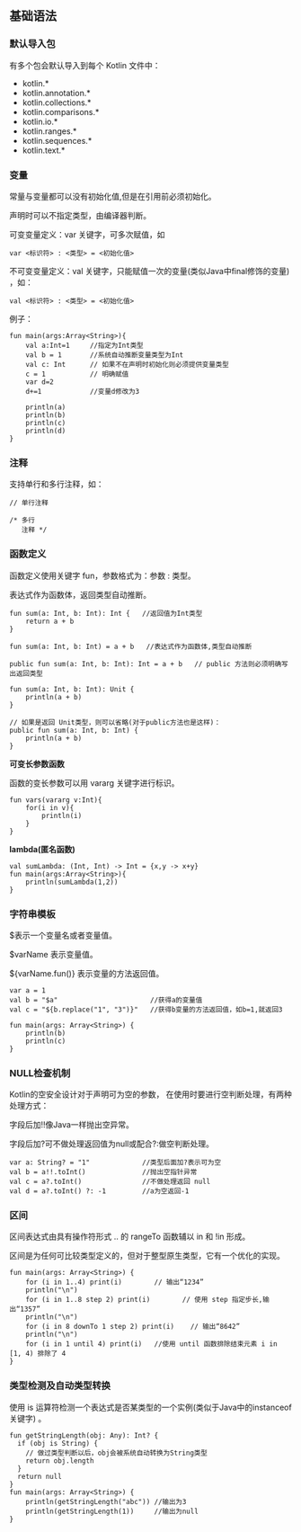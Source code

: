 ## 基础语法

### 默认导入包

有多个包会默认导入到每个 Kotlin 文件中：

- kotlin.*
- kotlin.annotation.*
- kotlin.collections.*
- kotlin.comparisons.*
- kotlin.io.*
- kotlin.ranges.*
- kotlin.sequences.*
- kotlin.text.*

### 变量

常量与变量都可以没有初始化值,但是在引用前必须初始化。

声明时可以不指定类型，由编译器判断。 

可变变量定义：var 关键字，可多次赋值，如

```
var <标识符> : <类型> = <初始化值>
```

不可变变量定义：val 关键字，只能赋值一次的变量(类似Java中final修饰的变量) ，如：

```
val <标识符> : <类型> = <初始化值>
```

例子：

```
fun main(args:Array<String>){
	val a:Int=1		//指定为Int类型
	val b = 1		//系统自动推断变量类型为Int
	val c: Int      // 如果不在声明时初始化则必须提供变量类型
	c = 1           // 明确赋值
	var d=2
	d+=1			//变量d修改为3

	println(a)
	println(b)
	println(c)
	println(d)
}
```

### 注释

支持单行和多行注释，如：

```
// 单行注释

/* 多行
   注释 */
```

### 函数定义

函数定义使用关键字 fun，参数格式为：参数 : 类型。

表达式作为函数体，返回类型自动推断。

```
fun sum(a: Int, b: Int): Int {   //返回值为Int类型
    return a + b
}

fun sum(a: Int, b: Int) = a + b   //表达式作为函数体,类型自动推断

public fun sum(a: Int, b: Int): Int = a + b   // public 方法则必须明确写出返回类型

fun sum(a: Int, b: Int): Unit { 
    println(a + b)
}

// 如果是返回 Unit类型，则可以省略(对于public方法也是这样)：
public fun sum(a: Int, b: Int) { 
    println(a + b)
}
```

**可变长参数函数**

函数的变长参数可以用 vararg 关键字进行标识。

```
fun vars(vararg v:Int){
	for(i in v){
		println(i)
	}
}
```

**lambda(匿名函数)**

```
val sumLambda: (Int, Int) -> Int = {x,y -> x+y}
fun main(args:Array<String>){
	println(sumLambda(1,2))
}
```

### 字符串模板

$表示一个变量名或者变量值。

$varName 表示变量值。

${varName.fun()} 表示变量的方法返回值。

```
var a = 1
val b = "$a"                       //获得a的变量值
val c = "${b.replace("1", "3")}"   //获得b变量的方法返回值，如b=1,就返回3

fun main(args: Array<String>) {
	println(b)
    println(c)
}
```

### NULL检查机制

Kotlin的空安全设计对于声明可为空的参数， 在使用时要进行空判断处理，有两种处理方式：

字段后加!!像Java一样抛出空异常。

字段后加?可不做处理返回值为null或配合?:做空判断处理。

```
var a: String? = "1"             //类型后面加?表示可为空
val b = a!!.toInt()              //抛出空指针异常
val c = a?.toInt()               //不做处理返回 null
val d = a?.toInt() ?: -1   		 //a为空返回-1
```

### 区间

区间表达式由具有操作符形式 .. 的 rangeTo 函数辅以 in 和 !in 形成。

区间是为任何可比较类型定义的，但对于整型原生类型，它有一个优化的实现。

```
fun main(args: Array<String>) {
    for (i in 1..4) print(i)        // 输出“1234”
    println("\n")
	for (i in 1..8 step 2) print(i)        // 使用 step 指定步长,输出“1357”
    println("\n")
	for (i in 8 downTo 1 step 2) print(i)    // 输出“8642”
    println("\n")
	for (i in 1 until 4) print(i)   //使用 until 函数排除结束元素 i in [1, 4) 排除了 4
}
```

### 类型检测及自动类型转换

使用 is 运算符检测一个表达式是否某类型的一个实例(类似于Java中的instanceof关键字) 。

```
fun getStringLength(obj: Any): Int? {
  if (obj is String) {
    // 做过类型判断以后，obj会被系统自动转换为String类型
    return obj.length 
  }
  return null
}
fun main(args: Array<String>) {
	println(getStringLength("abc")) //输出为3
    println(getStringLength(1))     //输出为null
}
```